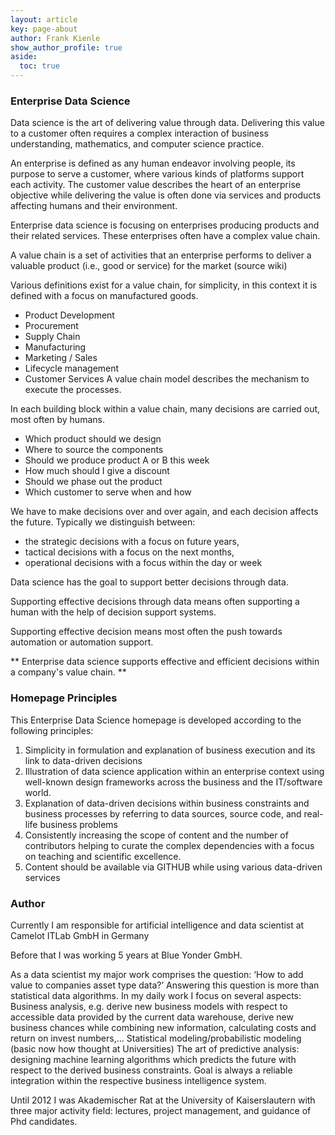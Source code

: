 ```yaml
---
layout: article
key: page-about
author: Frank Kienle
show_author_profile: true
aside:
  toc: true
---
```

### Enterprise Data Science

Data science is the art of delivering value through data. Delivering this value to a customer often requires a complex interaction of business understanding, mathematics, and computer science practice.  

An enterprise is defined as any human endeavor involving people, its purpose to serve a customer, where various kinds of platforms support each activity.
The customer value describes the heart of an enterprise objective while delivering the value is often done via services and products affecting humans and their environment.

Enterprise data science is focusing on enterprises producing products and their related services. These enterprises often have a complex value chain.

A value chain is a set of activities that an enterprise performs to deliver a valuable product (i.e., good or service) for the market  (source wiki)

Various definitions exist for a value chain, for simplicity, in this context it is defined with a focus on manufactured goods.
* Product Development
* Procurement
* Supply Chain
* Manufacturing
* Marketing / Sales
* Lifecycle management
* Customer Services
A value chain model describes the mechanism to execute the processes.

In each building block within a value chain, many decisions are carried out, most often by humans.
* Which product should we design
* Where to source the components
* Should we produce product A or B this week
* How much should I give a discount
* Should we phase out the product
* Which customer to serve when and how


We have to make decisions over and over again, and each decision affects the future. Typically we distinguish between:
* the strategic decisions with a focus on future years,
* tactical decisions with a focus on the next months,
* operational decisions with a focus within the day or week

Data science has the goal to support better decisions through data.

Supporting effective decisions through data means often supporting a human with the help of decision support systems.

Supporting effective decision means most often the push towards automation or automation support.

** Enterprise data science supports effective and efficient decisions within a company's value chain. **

### Homepage Principles
This Enterprise Data Science homepage is developed according to the following principles:

1. Simplicity in formulation and explanation of  business execution and its link to data-driven decisions
2. Illustration of data science application within an enterprise context using well-known design frameworks across the business and the IT/software world.
3. Explanation of data-driven decisions within business constraints and business processes by referring to data sources, source code, and real-life business problems
4. Consistently increasing the scope of content and the number of contributors helping to curate the complex dependencies with a focus on teaching and scientific excellence.
5. Content should be available via GITHUB while using various data-driven services

### Author
Currently I am responsible for artificial intelligence and  data scientist at Camelot ITLab GmbH in Germany

Before that I was working 5 years at Blue Yonder GmbH.

As a data scientist my major work comprises the question:
‘How to add value to companies asset type data?’
Answering this question is more than statistical data algorithms. In my daily work I focus on several aspects:
Business analysis, e.g. derive new business models with respect to accessible data provided by the current data warehouse, derive new business chances while combining new information, calculating costs and return on invest numbers,…
Statistical modeling/probabilistic modeling (basic now how  thought at Universities)
The art of predictive analysis: designing machine learning algorithms which predicts the future with respect to the derived business constraints. Goal is always a reliable integration within the respective business intelligence system.

Until 2012 I was Akademischer Rat at the University of Kaiserslautern with three major activity field:
lectures, project management, and guidance of Phd candidates.
